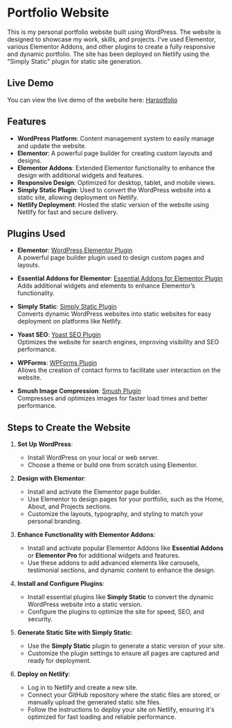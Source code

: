 # Portfolio Website

This is my personal portfolio website built using WordPress. The website is designed to showcase my work, skills, and projects. I've used Elementor, various Elementor Addons, and other plugins to create a fully responsive and dynamic portfolio. The site has been deployed on Netlify using the "Simply Static" plugin for static site generation.

## Live Demo

You can view the live demo of the website here: [Harpotfolio](https://haportfolio.netlify.app/)

## Features

- **WordPress Platform**: Content management system to easily manage and update the website.
- **Elementor**: A powerful page builder for creating custom layouts and designs.
- **Elementor Addons**: Extended Elementor functionality to enhance the design with additional widgets and features.
- **Responsive Design**: Optimized for desktop, tablet, and mobile views.
- **Simply Static Plugin**: Used to convert the WordPress website into a static site, allowing deployment on Netlify.
- **Netlify Deployment**: Hosted the static version of the website using Netlify for fast and secure delivery.

## Plugins Used

- **Elementor**: [WordPress Elementor Plugin](https://wordpress.org/plugins/elementor/)  
  A powerful page builder plugin used to design custom pages and layouts.

- **Essential Addons for Elementor**: [Essential Addons for Elementor Plugin](https://wordpress.org/plugins/essential-addons-for-elementor/)  
  Adds additional widgets and elements to enhance Elementor’s functionality.

- **Simply Static**: [Simply Static Plugin](https://wordpress.org/plugins/simply-static/)  
  Converts dynamic WordPress websites into static websites for easy deployment on platforms like Netlify.

- **Yoast SEO**: [Yoast SEO Plugin](https://wordpress.org/plugins/wordpress-seo/)  
  Optimizes the website for search engines, improving visibility and SEO performance.

- **WPForms**: [WPForms Plugin](https://wordpress.org/plugins/wpforms-lite/)  
  Allows the creation of contact forms to facilitate user interaction on the website.

- **Smush Image Compression**: [Smush Plugin](https://wordpress.org/plugins/wp-smushit/)  
  Compresses and optimizes images for faster load times and better performance.

## Steps to Create the Website

1. **Set Up WordPress**: 
   - Install WordPress on your local or web server.
   - Choose a theme or build one from scratch using Elementor.

2. **Design with Elementor**:
   - Install and activate the Elementor page builder.
   - Use Elementor to design pages for your portfolio, such as the Home, About, and Projects sections.
   - Customize the layouts, typography, and styling to match your personal branding.

3. **Enhance Functionality with Elementor Addons**:
   - Install and activate popular Elementor Addons like **Essential Addons** or **Elementor Pro** for additional widgets and features.
   - Use these addons to add advanced elements like carousels, testimonial sections, and dynamic content to enhance the design.

4. **Install and Configure Plugins**:
   - Install essential plugins like **Simply Static** to convert the dynamic WordPress website into a static version.
   - Configure the plugins to optimize the site for speed, SEO, and security.

5. **Generate Static Site with Simply Static**:
   - Use the **Simply Static** plugin to generate a static version of your site.
   - Customize the plugin settings to ensure all pages are captured and ready for deployment.

6. **Deploy on Netlify**:
   - Log in to Netlify and create a new site.
   - Connect your GitHub repository where the static files are stored, or manually upload the generated static site files.
   - Follow the instructions to deploy your site on Netlify, ensuring it's optimized for fast loading and reliable performance.
